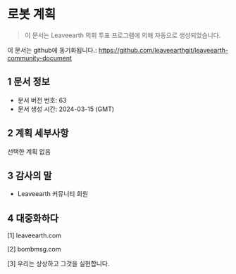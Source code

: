 # 로봇 계획

>이 문서는 Leaveearth 의회 투표 프로그램에 의해 자동으로 생성되었습니다.

이 문서는 github에 동기화됩니다.: https://github.com/leaveearthgit/leaveearth-community-document

## 1 문서 정보

- 문서 버전 번호: 63
- 문서 생성 시간: 2024-03-15 (GMT)

## 2 계획 세부사항

선택한 계획 없음

## 3 감사의 말
* Leaveearth 커뮤니티 회원

## 4 대중화하다
[1] leaveearth.com

[2] bombmsg.com

[3] 우리는 상상하고 그것을 실현합니다.